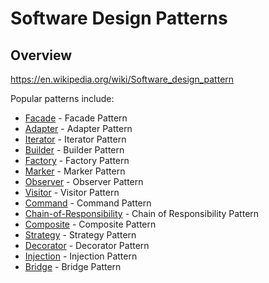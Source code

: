 Software Design Patterns
=================
Overview
---------------
https://en.wikipedia.org/wiki/Software_design_pattern

Popular patterns include:

* [Facade](facade) - Facade Pattern
* [Adapter](adapter) - Adapter Pattern
* [Iterator](iterator) - Iterator Pattern
* [Builder](builder) - Builder Pattern
* [Factory](factory) - Factory Pattern
* [Marker](marker) - Marker Pattern
* [Observer](observer) - Observer Pattern
* [Visitor](visitor) - Visitor Pattern
* [Command](command) - Command Pattern
* [Chain-of-Responsibility](chain-of-resp) - Chain of Responsibility Pattern
* [Composite](composite) - Composite Pattern
* [Strategy](strategy) - Strategy Pattern
* [Decorator](decorator) - Decorator Pattern
* [Injection](injection) - Injection Pattern
* [Bridge](bridge) - Bridge Pattern
